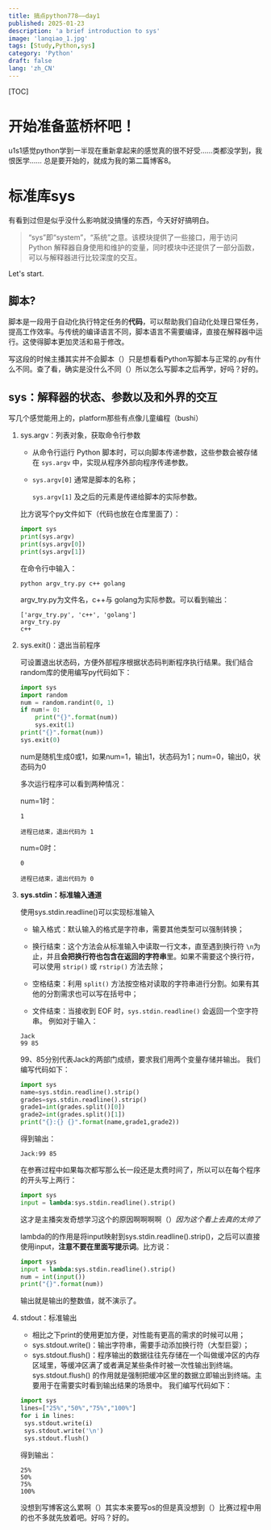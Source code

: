 ```yaml
---
title: 搞点python778——day1
published: 2025-01-23
description: 'a brief introduction to sys'
image: 'lanqiao_1.jpg'
tags: [Study,Python,sys]
category: 'Python'
draft: false 
lang: 'zh_CN'
---
```


[TOC]

# 开始准备蓝桥杯吧！
u1s1感觉python学到一半现在重新拿起来的感觉真的很不好受……类都没学到，我恨医学……
总是要开始的，就成为我的第二篇博客8。
# 标准库sys
有看到过但是似乎没什么影响就没搞懂的东西，今天好好搞明白。
>“sys”即“system”，“系统”之意。该模块提供了一些接口，用于访问 Python 解释器自身使用和维护的变量，同时模块中还提供了一部分函数，可以与解释器进行比较深度的交互。

Let's start.

## 脚本?

脚本是一段用于自动化执行特定任务的**代码**，可以帮助我们自动化处理日常任务，提高工作效率。与传统的编译语言不同，脚本语言不需要编译，直接在解释器中运行。这使得脚本更加灵活和易于修改。

写这段的时候主播其实并不会脚本（）只是想看看Python写脚本与正常的.py有什么不同。查了看，确实是没什么不同（）所以怎么写脚本之后再学，好吗？好的。

## sys：解释器的状态、参数以及和外界的交互

写几个感觉能用上的，platform那些有点像儿童编程（bushi）

1. sys.argv：列表对象，获取命令行参数

   - 从命令行运行 Python 脚本时，可以向脚本传递参数，这些参数会被存储在 `sys.argv` 中，实现从程序外部向程序传递参数。

   - `sys.argv[0]` 通常是脚本的名称；

     `sys.argv[1]` 及之后的元素是传递给脚本的实际参数。

   比方说写个py文件如下（代码也放在仓库里面了）：

   ```python
   import sys
   print(sys.argv)
   print(sys.argv[0])
   print(sys.argv[1])
   ```

   在命令行中输入：
   ```
   python argv_try.py c++ golang
   ```

   argv_try.py为文件名，c++与 golang为实际参数。可以看到输出：
   ```
   ['argv_try.py', 'c++', 'golang']
   argv_try.py
   c++
   ```

2. sys.exit()：退出当前程序

   可设置退出状态码，方便外部程序根据状态码判断程序执行结果。我们结合random库的使用编写py代码如下：

   ```python
   import sys
   import random
   num = random.randint(0, 1)
   if num!= 0:
       print("{}".format(num))
       sys.exit(1)
   print("{}".format(num))
   sys.exit(0)
   ```

   num是随机生成0或1，如果num=1，输出1，状态码为1；num=0，输出0，状态码为0

   多次运行程序可以看到两种情况：

   num=1时：

   ```
   1
   
   进程已结束，退出代码为 1
   ```

   num=0时：

   ```
   0
   
   进程已结束，退出代码为 0
   ```

3. **sys.stdin：标准输入通道**

   使用sys.stdin.readline()可以实现标准输入

   - 输入格式：默认输入的格式是字符串，需要其他类型可以强制转换；

   - 换行结束：这个方法会从标准输入中读取一行文本，直至遇到换行符 `\n`为止，并且**会把换行符也包含在返回的字符串**里。如果不需要这个换行符，可以使用 `strip()` 或 `rstrip()` 方法去除；

   - 空格结束：利用 `split()` 方法按空格对读取的字符串进行分割。如果有其他的分割需求也可以写在括号中；

   - 文件结束：当接收到 EOF 时，`sys.stdin.readline()` 会返回一个空字符串。
     例如对于输入：

   ```
   Jack
   99 85
   ```

   99、85分别代表Jack的两部门成绩，要求我们用两个变量存储并输出。
   我们编写代码如下：

   ```python
   import sys
   name=sys.stdin.readline().strip()
   grades=sys.stdin.readline().strip()
   grade1=int(grades.split()[0])
   grade2=int(grades.split()[1])
   print("{}:{} {}".format(name,grade1,grade2))
   ```

   得到输出：

   ```
   Jack:99 85
   ```

   在参赛过程中如果每次都写那么长一段还是太费时间了，所以可以在每个程序的开头写上两行：
   ```python
   import sys
   input = lambda:sys.stdin.readline().strip()
   ```

   这才是主播突发奇想学习这个的原因啊啊啊啊（）*因为这个看上去真的太帅了*

   lambda的的作用是将input映射到sys.stdin.readline().strip()，之后可以直接使用input，**注意不要在里面写提示词**。比方说：

   ```python
   import sys
   input = lambda:sys.stdin.readline().strip()
   num = int(input())
   print("{}".format(num))
   ```

   输出就是输出的整数值，就不演示了。

4. stdout：标准输出
   - 相比之下print的使用更加方便，对性能有更高的需求的时候可以用；
   - sys.stdout.write()：输出字符串，需要手动添加换行符（大型巨婴）；
   - sys.stdout.flush()：程序输出的数据往往先存储在一个叫做缓冲区的内存区域里，等缓冲区满了或者满足某些条件时被一次性输出到终端。sys.stdout.flush() 的作用就是强制把缓冲区里的数据立即输出到终端。主要用于在需要实时看到输出结果的场景中。
   我们编写代码如下：
   ```python
   import sys
   lines=["25%","50%","75%","100%"]
   for i in lines:
    sys.stdout.write(i)
    sys.stdout.write('\n')
    sys.stdout.flush()
   ```
   
   得到输出：
   ```
   25%
   50%
   75%
   100%
   
   ```
   
   没想到写博客这么累啊（）其实本来要写os的但是真没想到（）比赛过程中用的也不多就先放着吧。好吗？好的。
